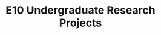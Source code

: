 ---
layout: project_batch
title: E10 Undergraduate Research Projects
permalink: /4yp/e10/
has_children: true
parent: Undergraduate Research Projects
batch: e10
code: 4yp

readmore: "#"

search_exclude: true
default_thumb_image: /data/categories/4yp/thumbnail.jpg
description: Research projects carried out by final year Computer Engineering students as part of coursework
---